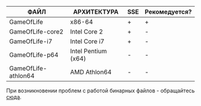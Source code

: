 |ФАЙЛ |АРХИТЕКТУРА|SSE|Рекомедуется?|
|-----|--------|------|-------------|
|GameOfLife |x86-64|+|+|
|GameOfLife-core2 |Intel Core 2|+|-|
|GameOfLife-i7 |Intel Core i7|+|-|
|GameOfLife-p64 |Intel Pentium (x64)|-|-|
|GameOfLife-athlon64 |AMD Athlon64|-|-|

При возникновении проблем с работой бинарных файлов - обращайтесь [сюда](greenvolt@tuta.io). 
